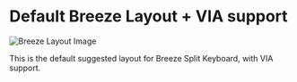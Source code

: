# Default Breeze Layout + VIA support

![Breeze Layout Image](https://i.imgur.com/O8FJWD6.jpeg)

This is the default suggested layout for Breeze Split Keyboard, with VIA support.
